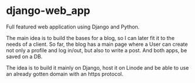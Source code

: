 # django-web_app
Full featured web application using Django and Python.

The main idea is to build the bases for a blog, so I can later fit it to the needs of a client.
So far, the blog has a main page where a User can create not only a profile and log in/out, but also to write a post. And both apps, be saved on a DB.

The idea is to build it mainly on Django, host it on Linode and be able to use an already gotten domain with an https protocol.
